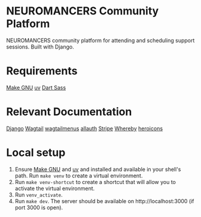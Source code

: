 # NEUROMANCERS Community Platform

NEUROMANCERS community platform for attending and scheduling support sessions. Built with Django.

# Requirements

[Make GNU](https://www.gnu.org/software/make/)
[uv](https://docs.astral.sh/uv/)
[Dart Sass](https://sass-lang.com/install/)

# Relevant Documentation

[Django](https://docs.djangoproject.com/en/5.2/)
[Wagtail](https://wagtail.org/)
[wagtailmenus](https://wagtailmenus.readthedocs.io/en/stable/index.html)
[allauth](https://docs.allauth.org/en/latest/index.html)
[Stripe](https://docs.stripe.com/)
[Whereby](https://docs.whereby.com/)
[heroicons](https://github.com/adamchainz/heroicons)

# Local setup

1. Ensure [Make GNU](https://www.gnu.org/software/make/) and [uv](https://docs.astral.sh/uv/) and installed and available in your shell's path. Run `make venv` to create a virtual environment.
2. Run `make venv-shortcut` to create a shortcut that will allow you to activate the virtual environment.
3. Run `venv_activate`.
4. Run `make dev`. The server should be available on http://localhost:3000 (if port 3000 is open).
